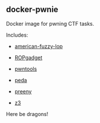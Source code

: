 ## docker-pwnie

Docker image for pwning CTF tasks.

Includes:

 * [american-fuzzy-lop](http://lcamtuf.coredump.cx/afl/)

 * [ROPgadget](https://github.com/JonathanSalwan/ROPgadget)

 * [pwntools](https://github.com/Gallopsled/pwntools)

 * [peda](https://github.com/zachriggle/peda)

 * [preeny](https://github.com/zardus/preeny)

 * [z3](https://github.com/Z3Prover/z3)

Here be dragons!
